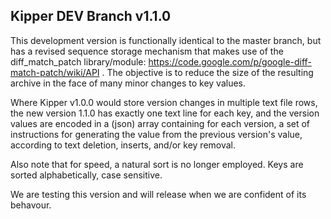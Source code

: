 ## Kipper DEV Branch v1.1.0

This development version is functionally identical to the master branch, but has a revised sequence storage mechanism that makes use of the diff_match_patch library/module: https://code.google.com/p/google-diff-match-patch/wiki/API .  The objective is to reduce the size of the resulting archive in the face of many minor changes to key values.

Where Kipper v1.0.0 would store version changes in multiple text file rows, the new version 1.1.0 has exactly one text line for each key, and the version values are encoded in a (json) array containing for each version, a set of instructions for generating the value from the previous version's value, according to text deletion, inserts, and/or key removal.

Also note that for speed, a natural sort is no longer employed.  Keys are sorted alphabetically, case sensitive.

We are testing this version and will release when we are confident of its behavour.
